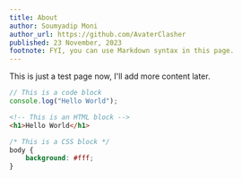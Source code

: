 ```yaml
---
title: About
author: Soumyadip Moni
author_url: https://github.com/AvaterClasher
published: 23 November, 2023
footnote: FYI, you can use Markdown syntax in this page.
---
```


<!-- @format -->

This is just a test page now, I'll add more content later.

```js
// This is a code block
console.log("Hello World");
```

```html
<!-- This is an HTML block -->
<h1>Hello World</h1>
```

```css
/* This is a CSS block */
body {
	background: #fff;
}
```
